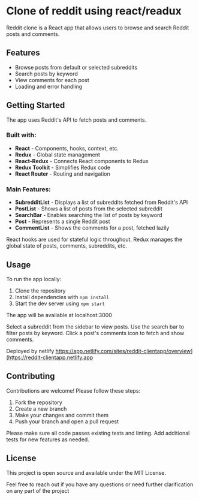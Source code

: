 # Clone of reddit using react/readux

Reddit clone is a React app that allows users to browse and search Reddit posts and comments.

## Features

- Browse posts from default or selected subreddits
- Search posts by keyword
- View comments for each post
- Loading and error handling

## Getting Started

The app uses Reddit's API to fetch posts and comments.

### Built with:

- **React** - Components, hooks, context, etc.
- **Redux** - Global state management
- **React-Redux** - Connects React components to Redux
- **Redux Toolkit** - Simplifies Redux code
- **React Router** - Routing and navigation

### Main Features:

- **SubredditList** - Displays a list of subreddits fetched from Reddit's API
- **PostList** - Shows a list of posts from the selected subreddit
- **SearchBar** - Enables searching the list of posts by keyword
- **Post** - Represents a single Reddit post
- **CommentList** - Shows the comments for a post, fetched lazily

React hooks are used for stateful logic throughout. Redux manages the global state of posts, comments, subreddits, etc.

## Usage

To run the app locally:

1. Clone the repository
2. Install dependencies with `npm install`
3. Start the dev server using `npm start`

The app will be available at localhost:3000

Select a subreddit from the sidebar to view posts. Use the search bar to filter posts by keyword. Click a post's comments icon to fetch and show comments.

Deployed by netlify https://app.netlify.com/sites/reddit-clientapp/overview](https://reddit-clientapp.netlify.app

## Contributing

Contributions are welcome! Please follow these steps:

1. Fork the repository
2. Create a new branch
3. Make your changes and commit them
4. Push your branch and open a pull request

Please make sure all code passes existing tests and linting. Add additional tests for new features as needed.

## License

This project is open source and available under the MIT License.

Feel free to reach out if you have any questions or need further clarification on any part of the project

